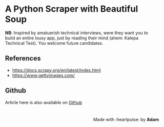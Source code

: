 # A Python Scraper with Beautiful Soup
 <!-- title: A Python Scraper with Beautiful Soup -->

**NB**: Inspired by amatuerish technical interviews, were they want you to build an entire lousy app, just by reading their mind (ahem: Kalepa Technical Test). You welcome future candidates.

## References

- https://docs.scrapy.org/en/latest/index.html
- https://www.gettyimages.com/


## Github

Article here is also available on [Github](https://github.com/adamd1985/gettyimages-scraper)

#

<div align="right">Made with :heartpulse: by <b>Adam</b></div>
